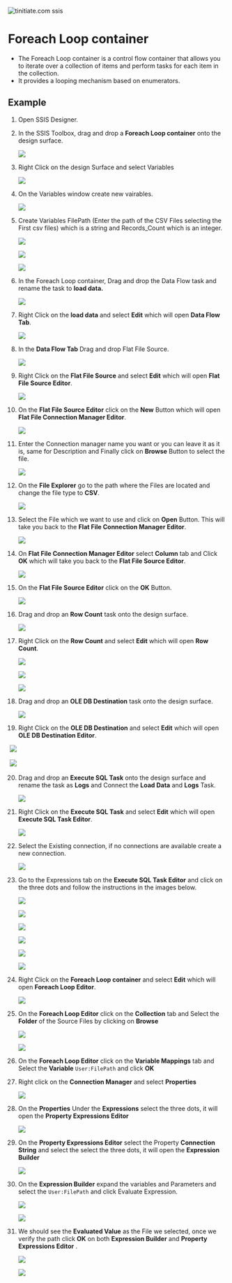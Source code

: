  ![tinitiate.com ssis](/images/tiniaitessis.png)

# Foreach Loop container

* The Foreach Loop container is a control flow container that allows you to iterate over a collection of items and perform tasks for each item in the collection. 
* It provides a looping mechanism based on enumerators.




## Example

1. Open SSIS Designer.

2. In the SSIS Toolbox, drag and drop a **Foreach Loop container** onto the design surface.

   ![](/images/foreachloop/foreachloop_1.png)

3. Right Click on the design Surface and select Variables

   ![](/images/foreachloop/foreachloop_2.png)

4. On the Variables window create new vairables.

   ![](/images/foreachloop/foreachloop_3.png)

5. Create Variables FilePath (Enter the path of the CSV Files selecting the First csv files) which is a string and Records_Count which is an integer.

   ![](/images/foreachloop/foreachloop_4.png)

   ![](/images/foreachloop/foreachloop_5.png)

   ![](/images/foreachloop/foreachloop_6.png)

6. In the Foreach Loop container, Drag and drop the Data Flow task and rename the task to **load data.**

   ![](/images/foreachloop/foreachloop_7.png)

7. Right Click on the **load data** and select **Edit** which will open **Data Flow Tab**.

   ![](/images/foreachloop/foreachloop_8.png)

8. In the  **Data Flow Tab** Drag and drop Flat File Source.

   ![](/images/flat_file.png)

9. Right Click on the **Flat File Source** and select **Edit** which will open **Flat File Source Editor**.

   ![](/images/flat_file_2.png)

10. On the **Flat File Source Editor** click on the **New** Button which will open **Flat File Connection Manager Editor**.

    ![](/images/flat_file_2.png)

11. Enter the Connection manager name you want or you can leave it as it is, same for Description and Finally click on **Browse** Button to select the file.

    ![](/images/flat_file_4.png)

12. On the **File Explorer** go to the path where the Files are located and change the file type to **CSV**.

    ![](/images/flat_file_5.png)

13. Select the File which we want to use and click on **Open** Button. This will take you back to the **Flat File Connection Manager Editor**.

    ![](/images/flat_file_6.png)

14. On **Flat File Connection Manager Editor**  select **Column** tab and Click **OK** which will take you back to the **Flat File Source Editor**.

    ![](/images/flat_file_7.png)

15. On the **Flat File Source Editor** click on the **OK** Button.

    ![](/images/flat_file_8.png)

16. Drag and drop an **Row Count** task onto the design surface.

    ![](/images/foreachloop/row_count.png)

17. Right Click on the **Row Count** and select **Edit** which will open **Row Count**.

    ![](/images/foreachloop/row_count_1.png)

    ![](/images/foreachloop/row_count_2.png)

    ![](/images/foreachloop/row_count_3.png)

18. Drag and drop an **OLE DB Destination** task onto the design surface.

    ![](/images/foreachloop/OLEDB-Destination.png)

19. Right Click on the **OLE DB Destination** and select **Edit** which will open **OLE DB Destination Editor**.

​	   ![](/images/foreachloop/OLEDB-Destination-Editor.png)

​	   ![](/images/foreachloop/OLEDB-Destination-Editor_2.png)

20. Drag and drop an **Execute SQL Task** onto the design surface and rename the task as **Logs** and Connect the **Load Data** and **Logs** Task.

    ![](/images/foreachloop/foreachloop_10.png)

21. Right Click on the  **Execute SQL Task** and select **Edit** which will open **Execute SQL Task Editor**.

    ![](/images/foreachloop/foreachloop_11.png)

22. Select the Existing connection, if no connections are available create a new connection.

    ![](/images/foreachloop/foreachloop_12.png)

23. Go to the Expressions tab on the **Execute SQL Task Editor** and click on the three dots and follow the instructions in the images below. 

    ![](/images/foreachloop/foreachloop_13.png)

    ![](/images/foreachloop/foreachloop_14.png)

    ![](/images/foreachloop/foreachloop_15.png)

    ![](/images/foreachloop/foreachloop_16.png)

    ![](/images/foreachloop/foreachloop_17.png)

    ![](/images/foreachloop/foreachloop_18.png)

24. Right Click on the  **Foreach Loop container**  and select **Edit** which will open **Foreach Loop Editor**.

    ![](/images/foreachloop/foreachloop_19.png)

25. On the **Foreach Loop Editor** click on the **Collection** tab and Select the **Folder** of the Source Files by clicking on **Browse**

    ![](/images/foreachloop/foreachloop_20.png)

    ![](/images/foreachloop/foreachloop_21.png)

26. On the **Foreach Loop Editor** click on the **Variable Mappings** tab and Select the **Variable**  `User:FilePath` and click **OK**

27. Right click on the **Connection Manager** and select **Properties**

    ![](/images/foreachloop/Connection_manager_properties.png)

28. On the **Properties** Under the **Expressions** select the three dots, it will open the **Property Expressions Editor**

    ![](/images/foreachloop/Connection_manager_properties_1.png)

29. On the **Property Expressions Editor** select the Property **Connection String** and select the select the three dots, it will open the **Expression Builder**

    ![](/images/foreachloop/Connection_manager_properties_2.png)

30. On the **Expression Builder** expand the variables and Parameters and select the `User:FilePath` and click Evaluate Expression.

    ![](/images/foreachloop/Connection_manager_properties_3.png)

    ![](/images/foreachloop/Connection_manager_properties_4.png)

31. We should see the **Evaluated Value** as the File we selected, once we verify the path click **OK** on both **Expression Builder** and  **Property Expressions Editor** .

    ![](/images/foreachloop/Connection_manager_properties_5.png)

    ![](/images/foreachloop/Connection_manager_properties_6.png)
